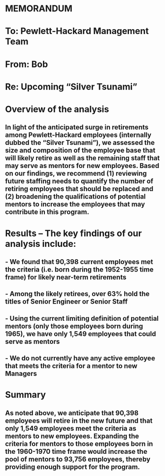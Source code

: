 # MEMORANDUM

# To:  Pewlett-Hackard Management Team
# From: Bob
# Re: Upcoming “Silver Tsunami”

# Overview of the analysis
## In light of the anticipated surge in retirements among Pewlett-Hackard employees (internally dubbed the “Silver Tsunami”), we assessed the size and composition of the employee base that will likely retire as well as the remaining staff that may serve as mentors for new employees. Based on our findings, we recommend (1) reviewing future staffing needs to quantify the number of retiring employees that should be replaced and (2) broadening the qualifications of potential mentors to increase the employees that may contribute in this program. 

# Results – The key findings of our analysis include:
## - We found that 90,398 current employees met the criteria (i.e. born during the 1952-1955 time frame) for likely near-term retirements
## - Among the likely retirees, over 63% hold the titles of Senior Engineer or Senior Staff
## - Using the current limiting definition of potential mentors (only those employees born during 1965), we have only 1,549 employees that could serve as mentors
## - We do not currently have any active employee that meets the criteria for a mentor to new Managers

# Summary
## As noted above, we anticipate that 90,398 employees will retire in the new future and that only 1,549 employees meet the criteria as mentors to new employees. Expanding the criteria for mentors to those employees born in the 1960-1970 time frame would increase the pool of mentors to 93,756 employees, thereby providing enough support for the program.
